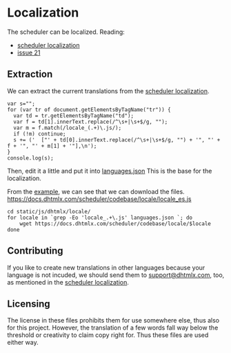 <!--
SPDX-FileCopyrightText: 2024 Nicco Kunzmann and Open Web Calendar Contributors <https://open-web-calendar.quelltext.eu/>

SPDX-License-Identifier: CC-BY-SA-4.0
-->

Localization
============

The scheduler can be localized.
Reading:

- [scheduler localization]
- [issue 21]

Extraction
----------

We can extract the current translations from the [scheduler localization].

```
var s="";
for (var tr of document.getElementsByTagName("tr")) {
  var td = tr.getElementsByTagName("td");
  var f = td[1].innerText.replace(/^\s+|\s+$/g, "");
  var m = f.match(/locale_(.+)\.js/);
  if (!m) continue;
  s += ('  ["' + td[0].innerText.replace(/^\s+|\s+$/g, "") + '", "' + f + '", "' + m[1] + '"],\n');
}
console.log(s);
```

Then, edit it a little and put it into [languages.json]
This is the base for the localization.

From the [example](https://docs.dhtmlx.com/scheduler/samples/01_initialization_loading/07_locale_usage.html),
we can see that we can download the files.
https://docs.dhtmlx.com/scheduler/codebase/locale/locale_es.js

```
cd static/js/dhtmlx/locale/
for locale in `grep -Eo 'locale_.+\.js' languages.json `; do
    wget https://docs.dhtmlx.com/scheduler/codebase/locale/$locale
done
```

Contributing
------------

If you like to create new translations in other languages because
your language is not incuded, we should send them to
[support@dhtmlx.com](mailto:support@dhtmlx.com), too, as mentioned
in the [scheduler localization].

Licensing
---------

The license in these files prohibits them for use somewhere else, thus also
for this project.
However, the translation of a few words fall way below the threshold or
creativity to claim copy right for.
Thus these files are used either way.


[scheduler localization]: https://docs.dhtmlx.com/scheduler/localization.html
[issue 21]: https://github.com/niccokunzmann/open-web-calendar/issues/21
[languages.json]: languages.json

